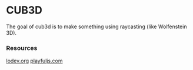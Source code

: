 # CUB3D
The goal of cub3d is to make something using raycasting (like Wolfenstein 3D).
### Resources 
[lodev.org](https://lodev.org/cgtutor/raycasting.html) 
[playfuljs.com](http://www.playfuljs.com/a-first-person-engine-in-265-lines/)
